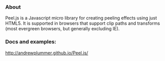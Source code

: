 ### About

Peel.js is a Javascript micro library for creating peeling effects using just HTML5.
It is supported in browsers that support clip paths and transforms (most evergreen
browsers, but generally excluding IE).

### Docs and examples:

http://andrewplummer.github.io/Peel.js/

